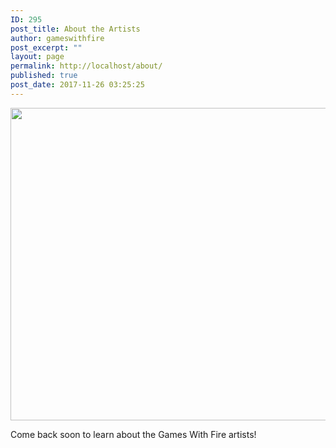 ```yaml
---
ID: 295
post_title: About the Artists
author: gameswithfire
post_excerpt: ""
layout: page
permalink: http://localhost/about/
published: true
post_date: 2017-11-26 03:25:25
---
```

<img src="http://localhost/wp-content/uploads/2017/12/HellaScopeFP08-e1513903590250.jpg" alt="" width="800" height="500" class="alignleft size-full wp-image-414" /><div>Come back soon to learn about the Games With Fire artists!</div>
&nbsp;